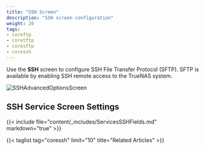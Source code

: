 ```yaml
---
title: "SSH Screen"
description: "SSH screen configuration"
weight: 20
tags:
- coreftp
- coretftp
- coresftp
- coressh
---
```



Use the **SSH** screen to configure SSH File Transfer Protocol (SFTP). SFTP is available by enabling SSH remote access to the TrueNAS system.

![SSHAdvancedOptionsScreen](/images/CORE/13.0/SSHAdvancedOptionsScreen.png "SSH Service Options")

## SSH Service Screen Settings

{{< include file="content/_includes/ServicesSSHFields.md" markdown="true" >}}

{{< taglist tag="coressh" limit="10" title="Related Articles" >}}

